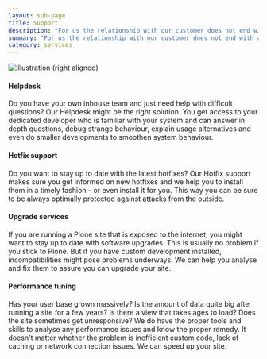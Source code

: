 ```yaml
---
layout: sub-page
title: Support
description: "For us the relationship with our customer does not end with a project. Businesses change as the world does around them. And so also software has to adapt over time. Together with our partners, we provide a competent network to address your concerns at all times. It doesn't matter whether you need a contact for occasional questions or regular support, monitoring and system health checks. We have the right solution for you."
summary: "For us the relationship with our customer does not end with a project. Businesses change as the world does around them. And so also software has to adapt over time. Together with our partners, we provide a competent network to address your concerns at all times. It doesn't matter whether you need a contact for occasional questions or regular support, monitoring and system health checks. We have the right solution for you."
category: services
---
```


<!-- “Consulting” (Denso), “Implementation” (OiRA), “Intranet” (ikath) and “Support” (UniBW) -->

![Illustration (right aligned)](/media/customisation-dp.svg)

#### Helpdesk

Do you have your own inhouse team and just need help with difficult questions? Our Helpdesk might be the right solution. You get access to your dedicated developer who is familiar with your system and can answer in depth questions, debug strange behaviour, explain usage alternatives and even do smaller developments to smoothen system behaviour. 


#### Hotfix support

Do you want to stay up to date with the latest hotfixes? Our Hotfix support makes sure you get informed on new hotfixes and we help you to install them in a timely fashion - or even install it for you. This way you can be sure to be always optimally protected against attacks from the outside.


#### Upgrade services

If you are running a Plone site that is exposed to the internet, you might want to stay up to date with software upgrades. This is usually no problem if you stick to Plone. But if you have custom development installed, incompatibilities might pose problems underways. We can help you analyse and fix them to assure you can upgrade your site.


#### Performance tuning

Has your user base grown massively? Is the amount of data quite big after running a site for a few years? Is there a view that takes ages to load? Does the site sometimes get unresponsive? 
We do have the proper tools and skills to analyse any performance issues and know the proper remedy. It doesn't matter whether the problem is inefficient custom code, lack of caching or network connection issues. We can speed up your site.

